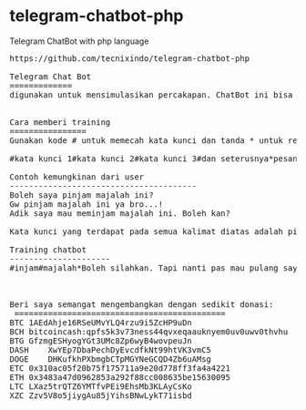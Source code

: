 # telegram-chatbot-php
Telegram ChatBot with php language

<pre>
https://github.com/tecnixindo/telegram-chatbot-php

Telegram Chat Bot
=============
digunakan untuk mensimulasikan percakapan. ChatBot ini bisa dimanfaatkan untuk percakapan biasa, pembelajaran hingga melayani klien. Dengan model pelatihan yang sederhana anda bisa membentuk ChatBot mampu menanggapi percakapan terlihat alami


Cara memberi training
================
Gunakan kode # untuk memecah kata kunci dan tanda * untuk respon jika sesuai kata kunci

#kata kunci 1#kata kunci 2#kata kunci 3#dan seterusnya*pesan respon yang disampaikan

Contoh kemungkinan dari user
---------------------------------------
Boleh saya pinjam majalah ini?
Gw pinjam majalah ini ya bro...!
Adik saya mau meminjam majalah ini. Boleh kan?

Kata kunci yang terdapat pada semua kalimat diatas adalah pinjam majalah. Pinjam bisa berganti menjadi meminjam, dipinjam, pinjaman, dst. Maka diambil menjadi injam. Jadi :

Training chatbot
---------------------
#injam#majalah*Boleh silahkan. Tapi nanti pas mau pulang saya bawa



Beri saya semangat mengembangkan dengan sedikit donasi:
 ============================================
BTC	1AEdAhje16RSeUMvYLQ4rzu9i5ZcHP9uDn
BCH	bitcoincash:qpfs5k3v73ness44qvxeqaauknyem0uv0uwv0thvhu
BTG	GfzmgESHyogYGt3UMc8Zp6wyB4wovpeuJn
DASH	XwYEp7DbaPechDyEvcdfkNt99htVK3vmC5
DOGE	DHKufkhPXbmgbCTpMGYNeGCQD4Zb6uAMsg
ETC	0x310ac05f20b75f175711a9e20d778ff3fa4a4221
ETH	0x3483a47d0962853a292f88cc008635be15630095
LTC	LXaz5trQTZ6YMTfvPEi9EhsMb3KLAyCsKo
XZC	Zzv5V8o5jiygAu85jYihsBNwLykT71isbd
</pre>
